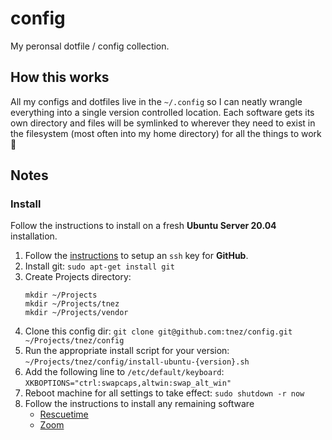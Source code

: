 # config

My peronsal dotfile / config collection.

## How this works

All my configs and dotfiles live in the `~/.config` so I can neatly wrangle everything into a single version controlled location. Each software gets its own directory and files will be symlinked to wherever they need to exist in the filesystem (most often into my home directory) for all the things to work :pray:

## Notes

### Install

Follow the instructions to install on a fresh **Ubuntu Server 20.04** installation.

1. Follow the [instructions](https://help.github.com/en/github/authenticating-to-github/generating-a-new-ssh-key-and-adding-it-to-the-ssh-agent) to setup an `ssh` key for **GitHub**.
1. Install git:
   `sudo apt-get install git`
1. Create Projects directory:
   ```
   mkdir ~/Projects
   mkdir ~/Projects/tnez
   mkdir ~/Projects/vendor
   ```
1. Clone this config dir:
   `git clone git@github.com:tnez/config.git ~/Projects/tnez/config`
1. Run the appropriate install script for your version:
   `~/Projects/tnez/config/install-ubuntu-{version}.sh`
1. Add the following line to `/etc/default/keyboard`:
   `XKBOPTIONS="ctrl:swapcaps,altwin:swap_alt_win"`
1. Reboot machine for all settings to take effect: `sudo shutdown -r now`
1. Follow the instructions to install any remaining software
   - [Rescuetime](https://www.rescuetime.com/download_linux)
   - [Zoom](https://support.zoom.us/hc/en-us/articles/204206269-Installing-Zoom-on-Linux#h_adcc0b66-b2f4-468b-bc7a-12c182f354b7)
